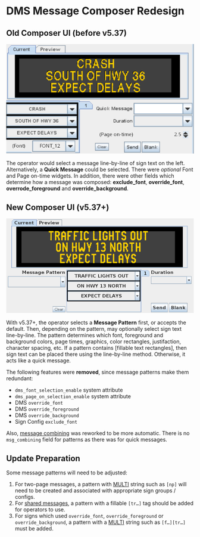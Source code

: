 # DMS Message Composer Redesign

## Old Composer UI (before v5.37)

![](images/dms_composer_old.png)

The operator would select a message line-by-line of sign text on the left.
Alternatively, a **Quick Message** could be selected.  There were _optional_
Font and Page on-time widgets.  In addition, there were other fields which
determine how a message was composed: **exclude_font**, **override_font**,
**overrode_foreground** and **override_background**.

## New Composer UI (v5.37+)

![](images/dms_composer_new.png)

With v5.37+, the operator selects a **Message Pattern** first, or accepts the
default. Then, depending on the pattern, may optionally select sign text
line-by-line.  The pattern determines which font, foreground and background
colors, page times, graphics, color rectangles, justifaction, character
spacing, etc.  If a pattern contains [fillable text rectangles], then sign text
can be placed there using the line-by-line method.  Otherwise, it acts like a
quick message.

The following features were **removed**, since message patterns make them
redundant:

* `dms_font_selection_enable` system attribute
* `dms_page_on_selection_enable` system attribute
* DMS `override_font`
* DMS `override_foreground`
* DMS `override_background`
* Sign Config `exclude_font`

Also, [message combining] was reworked to be more automatic.  There is no
`msg_combining` field for patterns as there was for quick messages.

## Update Preparation

Some message patterns will need to be adjusted:

1. For two-page messages, a pattern with [MULTI] string such as `[np]` will
need to be created and associated with appropriate sign groups / configs.
2. For [shared messages], a pattern with a fillable `[tr…]` tag should be
added for operators to use.
3. For signs which used `override_font`, `override_foreground` or
`override_background`, a pattern with a [MULTI] string such as `[f…][tr…]`
must be added.


[message combining]: message_patterns.html#message-combining
[MULTI]: multi.html
[shared messages]: message_patterns.html#shared-message-combining
